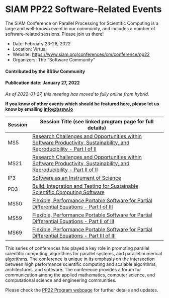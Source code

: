 # SIAM PP22 Software-Related Events

<!-- deck text start --> 
The SIAM Conference on Parallel Processing for Scientific Computing is a large and well-known event in our community, and includes a number of software-related sessions.  Please join us there!
<!-- deck text ends -->

- Date: February 23-26, 2022
- Location: Virtual
- Website: https://www.siam.org/conferences/cm/conference/pp22 
- Organizers: The "Software Community"


#### Contributed by the BSSw Community

#### Publication date: January 27, 2022

*As of 2022-01-27, this meeting has moved to fully online from hybrid.*

**If you know of other events which should be featured here, please let us know by emailing info@bssw.io**

Session | Session Title (see linked program page for full details)
--------|---------------------------------------------------------
MS5 | [Research Challenges and Opportunities within Software Productivity, Sustainability, and Reproducibility - Part I of II](https://meetings.siam.org/sess/dsp_programsess.cfm?SESSIONCODE=73126)
MS21 | [Research Challenges and Opportunities within Software Productivity, Sustainability, and Reproducibility - Part II of II](https://meetings.siam.org/sess/dsp_programsess.cfm?SESSIONCODE=73127)
IP3 | [Software as an Instrument of Science](https://meetings.siam.org/sess/dsp_programsess.cfm?SESSIONCODE=73436)
PD3 | [Build, Integration and Testing for Sustainable Scientific Computing Software](https://meetings.siam.org/sess/dsp_programsess.cfm?SESSIONCODE=73834)
MS50 | [Flexible, Performance Portable Software for Partial Differential Equations - Part I of III](https://meetings.siam.org/sess/dsp_programsess.cfm?SESSIONCODE=73120)
MS59 | [Flexible, Performance Portable Software for Partial Differential Equations - Part II of III](https://meetings.siam.org/sess/dsp_programsess.cfm?SESSIONCODE=73121)
MS69 | [Flexible, Performance Portable Software for Partial Differential Equations - Part III of III](https://meetings.siam.org/sess/dsp_programsess.cfm?SESSIONCODE=73122)


This series of conferences has played a key role in promoting parallel scientific computing, algorithms for parallel systems, and parallel numerical algorithms. The conference is unique in its emphasis on the intersection between high performance scientific computing and scalable algorithms, architectures, and software. The conference provides a forum for communication among the applied mathematics, computer science, and computational science and engineering communities.

Please check the [PP22 Program webpage](https://www.siam.org/conferences/cm/program/program-and-abstracts/pp22-program-abstracts) for further details and updates.


<!---
Publish: yes
Categories: development, collaboration
Topics: software engineering, projects and organizations
Tags: conference
Level: 2
Prerequisites: default
Aggregate: none
--->
